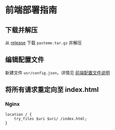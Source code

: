 # 前端部署指南

## 下载并解压

从 [release](https://github.com/PasteUs/PasteMeFrontend/releases/latest) 下载 `pasteme.tar.gz` 并解压

## 编辑配置文件

新建文件 `usr/config.json`，详情见 [前端配置文件说明](config.md#前端)

## 将所有请求重定向至 index.html

### Nginx

```
location / {
    try_files $uri $uri/ /index.html;
}
```
